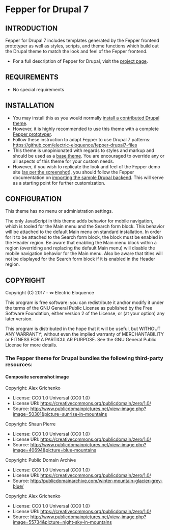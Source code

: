 # Fepper for Drupal 7

## INTRODUCTION

Fepper for Drupal 7 includes templates generated by the Fepper frontend 
prototyper as well as styles, scripts, and theme functions which build out the 
Drupal theme to match the look and feel of the Fepper frontend.

* For a full description of Fepper for Drupal, visit the 
  [project page](https://github.com/electric-eloquence/fepper-drupal).

## REQUIREMENTS

* No special requirements

## INSTALLATION

* You may install this as you would normally 
  [install a contributed Drupal theme](https://www.drupal.org/getting-started/install-contrib/themes). 
* However, it is highly recommended to use this theme with a complete 
  [Fepper prototyper](https://github.com/electric-eloquence/fepper-drupal/releases/latest).
* Follow these instruction to adapt Fepper to use Drupal 7 patterns: 
  https://github.com/electric-eloquence/fepper-drupal7-files
* This theme is unopinionated with regards to styles and markup and should be 
  used as a 
  [base theme](https://www.drupal.org/docs/7/theming/creating-a-sub-theme). 
  You are encouraged to override any or all aspects of 
  this theme for your custom needs.
* However, if you wish to replicate the look and feel of the Fepper demo site 
  ([as per the screenshot](https://raw.githubusercontent.com/electric-eloquence/fepper-drupal/dev/backend/drupal/themes/fepper/screenshot.png)), 
  you should follow the Fepper documentation on 
  [importing the sample Drupal backend](https://github.com/electric-eloquence/fepper-drupal7-files#readme). 
  This will serve as a starting point for further customization.

## CONFIGURATION

This theme has no menu or administration settings.

The only JavaScript in this theme adds behavior for mobile navigation, which is 
tooled for the Main menu and the Search form block. This behavior will be 
attached to the default Main menu on standard installation. In order for it to 
be attached to the Search form block, the block must be enabled in the Header 
region. Be aware that enabling the Main menu block within a region (overriding 
and replacing the default Main menu) will disable the mobile navigation behavior 
for the Main menu. Also be aware that titles will not be displayed for the 
Search form block if it is enabled in the Header region.

## COPYRIGHT

Copyright (C) 2017 - ∞ Electric Eloquence

This program is free software: you can redistribute it and/or modify
it under the terms of the GNU General Public License as published by
the Free Software Foundation, either version 2 of the License, or
(at your option) any later version.

This program is distributed in the hope that it will be useful,
but WITHOUT ANY WARRANTY; without even the implied warranty of
MERCHANTABILITY or FITNESS FOR A PARTICULAR PURPOSE. See the
GNU General Public License for more details.

### The Fepper theme for Drupal bundles the following third-party resources:

#### Composite screenshot image

Copyright: Alex Grichenko

* License: CC0 1.0 Universal (CC0 1.0)
* License URI: https://creativecommons.org/publicdomain/zero/1.0/
* Source: http://www.publicdomainpictures.net/view-image.php?image=50301&picture=sunrise-in-mountains

Copyright: Shaun Pierre

* License: CC0 1.0 Universal (CC0 1.0)
* License URI: https://creativecommons.org/publicdomain/zero/1.0/
* Source: http://www.publicdomainpictures.net/view-image.php?image=40694&picture=blue-mountains

Copyright: Public Domain Archive

* License: CC0 1.0 Universal (CC0 1.0)
* License URI: https://creativecommons.org/publicdomain/zero/1.0/
* Source: http://publicdomainarchive.com/winter-mountain-glacier-grey-blue/

Copyright: Alex Grichenko

* License: CC0 1.0 Universal (CC0 1.0)
* License URI: https://creativecommons.org/publicdomain/zero/1.0/
* Source: http://www.publicdomainpictures.net/view-image.php?image=55734&picture=night-sky-in-mountains
